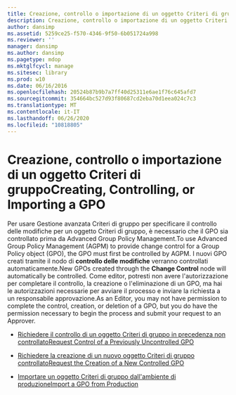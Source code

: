 ```yaml
---
title: Creazione, controllo o importazione di un oggetto Criteri di gruppo
description: Creazione, controllo o importazione di un oggetto Criteri di gruppo
author: dansimp
ms.assetid: 5259ce25-f570-4346-9f50-6b051724a998
ms.reviewer: ''
manager: dansimp
ms.author: dansimp
ms.pagetype: mdop
ms.mktglfcycl: manage
ms.sitesec: library
ms.prod: w10
ms.date: 06/16/2016
ms.openlocfilehash: 20524b87b9b7a7ff40d25311e6ae1f76c645afd7
ms.sourcegitcommit: 354664bc527d93f80687cd2eba70d1eea024c7c3
ms.translationtype: MT
ms.contentlocale: it-IT
ms.lasthandoff: 06/26/2020
ms.locfileid: "10818805"
---
```

# <span data-ttu-id="8d1e5-103">Creazione, controllo o importazione di un oggetto Criteri di gruppo</span><span class="sxs-lookup"><span data-stu-id="8d1e5-103">Creating, Controlling, or Importing a GPO</span></span>


<span data-ttu-id="8d1e5-104">Per usare Gestione avanzata Criteri di gruppo per specificare il controllo delle modifiche per un oggetto Criteri di gruppo, è necessario che il GPO sia controllato prima da Advanced Group Policy Management.</span><span class="sxs-lookup"><span data-stu-id="8d1e5-104">To use Advanced Group Policy Management (AGPM) to provide change control for a Group Policy object (GPO), the GPO must first be controlled by AGPM.</span></span> <span data-ttu-id="8d1e5-105">I nuovi GPO creati tramite il nodo di **controllo delle modifiche** verranno controllati automaticamente.</span><span class="sxs-lookup"><span data-stu-id="8d1e5-105">New GPOs created through the **Change Control** node will automatically be controlled.</span></span> <span data-ttu-id="8d1e5-106">Come editor, potresti non avere l'autorizzazione per completare il controllo, la creazione o l'eliminazione di un GPO, ma hai le autorizzazioni necessarie per avviare il processo e inviare la richiesta a un responsabile approvazione.</span><span class="sxs-lookup"><span data-stu-id="8d1e5-106">As an Editor, you may not have permission to complete the control, creation, or deletion of a GPO, but you do have the permission necessary to begin the process and submit your request to an Approver.</span></span>

-   [<span data-ttu-id="8d1e5-107">Richiedere il controllo di un oggetto Criteri di gruppo in precedenza non controllato</span><span class="sxs-lookup"><span data-stu-id="8d1e5-107">Request Control of a Previously Uncontrolled GPO</span></span>](request-control-of-a-previously-uncontrolled-gpo.md)

-   [<span data-ttu-id="8d1e5-108">Richiedere la creazione di un nuovo oggetto Criteri di gruppo controllato</span><span class="sxs-lookup"><span data-stu-id="8d1e5-108">Request the Creation of a New Controlled GPO</span></span>](request-the-creation-of-a-new-controlled-gpo.md)

-   [<span data-ttu-id="8d1e5-109">Importare un oggetto Criteri di gruppo dall'ambiente di produzione</span><span class="sxs-lookup"><span data-stu-id="8d1e5-109">Import a GPO from Production</span></span>](import-a-gpo-from-production-editor.md)

 

 





